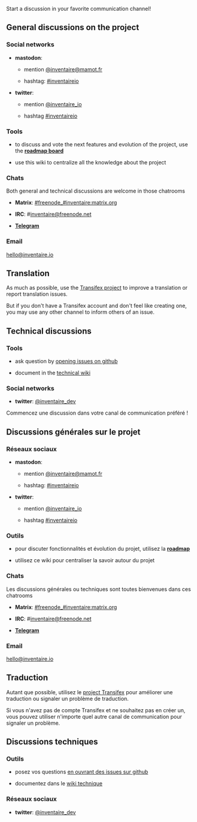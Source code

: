 <!-- LANG:EN, title="Communication channels"-->



Start a discussion in your favorite communication channel!



## General discussions on the project

### Social networks

* **mastodon**:

  * mention [@inventaire@mamot.fr](https://mamot.fr/@inventaire)

  * hashtag: [#inventaireio](https://mamot.fr/tags/inventaireio)

* **twitter**:

  * mention [@inventaire_io](http://twitter.com/inventaire_io)

  * hashtag [#inventaireio](https://twitter.com/search?q=%23inventaireio)



### Tools

* to discuss and vote the next features and evolution of the project, use the **[roadmap board](http://roadmap.inventaire.io)**

* use this wiki to centralize all the knowledge about the project



### Chats

Both general and technical discussions are welcome in those chatrooms

* **Matrix**: [#freenode_#inventaire:matrix.org](https://app.element.io/#/room/#freenode_#inventaire:matrix.org)

* **IRC**: #inventaire@freenode.net

* [**Telegram**](https://t.me/joinchat/BQaERg78pzm9lt9lIeVWEQ)



### Email

hello@inventaire.io



## Translation

As much as possible, use the [Transifex project](https://www.transifex.com/inventaire/inventaire/) to improve a translation or report translation issues. 



But if you don't have a Transifex account and don't feel like creating one, you may use any other channel to inform others of an issue.



## Technical discussions



### Tools

* ask question by [opening issues on github](https://github.com/inventaire/inventaire/issues)

* document in the [technical wiki](https://github.com/inventaire/inventaire/wiki)



### Social networks

* **twitter**: [@inventaire_dev](http://twitter.com/inventaire_dev)





<!-- LANG:FR, title="Canaux de communication"-->

 

Commencez une discussion dans votre canal de communication préféré !



## Discussions générales sur le projet

### Réseaux sociaux

* **mastodon**:

  * mention [@inventaire@mamot.fr](https://mamot.fr/@inventaire)

  * hashtag: [#inventaireio](https://mamot.fr/tags/inventaireio)

* **twitter**:

  * mention [@inventaire_io](http://twitter.com/inventaire_io)

  * hashtag [#inventaireio](https://twitter.com/search?q=%23inventaireio)



### Outils

* pour discuter fonctionnalités et évolution du projet, utilisez la **[roadmap](http://roadmap.inventaire.io)**

* utilisez ce wiki pour centraliser la savoir autour du projet



### Chats

Les discussions générales ou techniques sont toutes bienvenues dans ces chatrooms

* **Matrix**: [#freenode_#inventaire:matrix.org](https://app.element.io/#/room/#freenode_#inventaire:matrix.org)

* **IRC**: #inventaire@freenode.net

* [**Telegram**](https://t.me/joinchat/BQaERg78pzm9lt9lIeVWEQ)



### Email

hello@inventaire.io



## Traduction

Autant que possible, utilisez le [project Transifex](https://www.transifex.com/inventaire/inventaire/) pour améliorer une traduction ou signaler un problème de traduction. 



Si vous n'avez pas de compte Transifex et ne souhaitez pas en créer un, vous pouvez utiliser n'importe quel autre canal de communication pour signaler un problème.



## Discussions techniques



### Outils

* posez vos questions [en ouvrant des issues sur github](https://github.com/inventaire/inventaire/issues)

* documentez dans le [wiki technique](https://github.com/inventaire/inventaire/wiki)



### Réseaux sociaux

* **twitter**: [@inventaire_dev](http://twitter.com/inventaire_dev)
